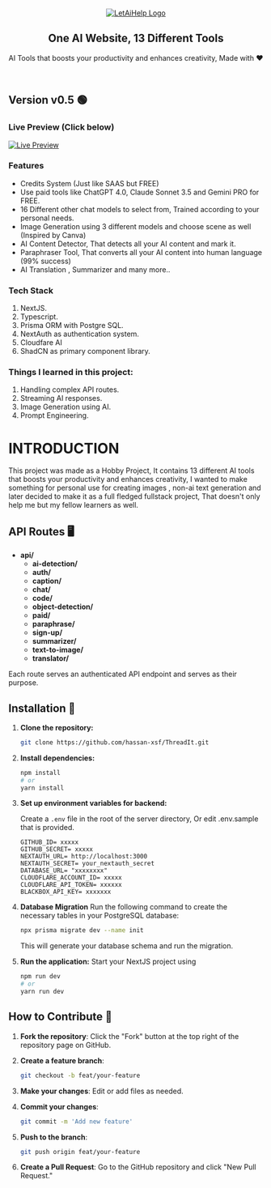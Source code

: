 
<br>
<p align="center">
  <a href="https://www.letaihelp.me">
    <img src="https://github.com/user-attachments/assets/6ba0ad80-4b28-4f2b-889d-125c03f9bce7" alt="LetAiHelp Logo" />
  </a>
</p>

<h2 align="center" >One AI Website, 13 Different Tools </h3>
<p align="center">AI Tools that boosts your productivity and enhances creativity, Made with ❤️</p>

<br />

## Version v0.5 🟢

### Live Preview (Click below)
[![Live Preview](https://img.shields.io/badge/Live%20Preview-LetAIHelp-4ade80?style=for-the-badge)](https://letaihelp.me/)

### Features
* Credits System (Just like SAAS but FREE)
* Use paid tools like ChatGPT 4.0, Claude Sonnet 3.5 and Gemini PRO for FREE.
* 16 Different other chat models to select from, Trained according to your personal needs.
* Image Generation using 3 different models and choose scene as well (Inspired by Canva)
* AI Content Detector, That detects all your AI content and mark it.
* Paraphraser Tool, That converts all your AI content into human language (99% success)
* AI Translation , Summarizer and many more..


### Tech Stack
1. NextJS.
2. Typescript.
3. Prisma ORM with Postgre SQL.
4. NextAuth as authentication system.
5. Cloudfare AI
6. ShadCN as primary component library.



### Things I learned in this project:
1. Handling complex API routes.
2. Streaming AI responses.
3. Image Generation using AI.
4. Prompt Engineering.


# INTRODUCTION 
This project was made as a Hobby Project, It contains 13 different AI tools that boosts your productivity and enhances creativity, I wanted to make something for personal use for creating images , non-ai text generation and later decided to make it as a full fledged fullstack project, That doesn't only help me but my fellow learners as well.


## API Routes 🖥️

- **api/**
  - **ai-detection/**  
  - **auth/**  
  - **caption/**  
  - **chat/**  
  - **code/**  
  - **object-detection/**  
  - **paid/**  
  - **paraphrase/**  
  - **sign-up/**  
  - **summarizer/**  
  - **text-to-image/**  
  - **translator/**  

Each route serves an authenticated API endpoint and serves as their purpose.

## Installation 🚀

1. **Clone the repository:**

    ```bash
    git clone https://github.com/hassan-xsf/ThreadIt.git
    ```
2. **Install dependencies:**

    ```bash
    npm install
    # or
    yarn install
    ```

3. **Set up environment variables for backend:**

    Create a `.env` file in the root of the server directory, Or edit .env.sample that is provided.

    ```env
    GITHUB_ID= xxxxx
    GITHUB_SECRET= xxxxx  
    NEXTAUTH_URL= http://localhost:3000
    NEXTAUTH_SECRET= your_nextauth_secret
    DATABASE_URL= "xxxxxxxx"
    CLOUDFLARE_ACCOUNT_ID= xxxxx
    CLOUDFLARE_API_TOKEN= xxxxxx
    BLACKBOX_API_KEY= xxxxxxx
    ```
4. **Database Migration**
   Run the following command to create the necessary tables in your PostgreSQL database:
   
   ```bash
   npx prisma migrate dev --name init
   ```
    
   This will generate your database schema and run the migration.

5. **Run the application:**
   Start your NextJS project using

    ```bash
    npm run dev
    # or
    yarn run dev
    ```
    
## How to Contribute 🤝

1. **Fork the repository**: Click the "Fork" button at the top right of the repository page on GitHub.

2. **Create a feature branch**:

    ```bash
    git checkout -b feat/your-feature
    ```

3. **Make your changes**: Edit or add files as needed.

4. **Commit your changes**:

    ```bash
    git commit -m 'Add new feature'
    ```

5. **Push to the branch**:

    ```bash
    git push origin feat/your-feature
    ```

6. **Create a Pull Request**: Go to the GitHub repository and click "New Pull Request."
